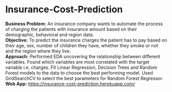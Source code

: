 # Insurance-Cost-Prediction
**Business Problem:** An insurance company wants to automate the process of charging the patients with insurance amount based on their demographic, behavioral and region data.</br>
**Objective:** To predict the insurance charges the patient has to pay based on their age, sex, number of children they have, whether they smoke or not and the region where they live.</br>
**Approach:** Performed EDA uncovering the relationship between different variables. Found which variables are most correlated with the target variable i.e. charges. Fit Linear Regression, Decision Trees and Random Forest models to the data to choose the best performing model. Used GridSearchCV to select the best parameters for Random Forest Regressor. </br>
**Web App:** https://insurance-cost-prediction.herokuapp.com/
